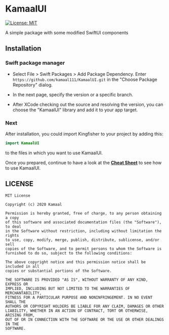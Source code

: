 # KamaalUI

[![License: MIT](https://img.shields.io/badge/License-MIT-yellow.svg)](./LICENSE)

A simple package with some modified SwiftUI components

## Installation

### Swift package manager

- Select File > Swift Packages > Add Package Dependency. Enter `https://github.com/kamaal111/KamaalUI.git` in the "Choose Package Repository" dialog.

- In the next page, specify the version or a specific branch.

- After XCode checking out the source and resolving the version, you can choose the "KamaalUI" library and add it to your app target.

### Next

After installation, you could import Kingfisher to your project by adding this:

```Swift
import KamaalUI
```

to the files in which you want to use KamaalUI.

Once you prepared, continue to have a look at the [**Cheat Sheet**](./docs/cheat_sheet.md) to see how to use KamaalUI.

## LICENSE

```
MIT License

Copyright (c) 2020 Kamaal

Permission is hereby granted, free of charge, to any person obtaining a copy
of this software and associated documentation files (the "Software"), to deal
in the Software without restriction, including without limitation the rights
to use, copy, modify, merge, publish, distribute, sublicense, and/or sell
copies of the Software, and to permit persons to whom the Software is
furnished to do so, subject to the following conditions:

The above copyright notice and this permission notice shall be included in all
copies or substantial portions of the Software.

THE SOFTWARE IS PROVIDED "AS IS", WITHOUT WARRANTY OF ANY KIND, EXPRESS OR
IMPLIED, INCLUDING BUT NOT LIMITED TO THE WARRANTIES OF MERCHANTABILITY,
FITNESS FOR A PARTICULAR PURPOSE AND NONINFRINGEMENT. IN NO EVENT SHALL THE
AUTHORS OR COPYRIGHT HOLDERS BE LIABLE FOR ANY CLAIM, DAMAGES OR OTHER
LIABILITY, WHETHER IN AN ACTION OF CONTRACT, TORT OR OTHERWISE, ARISING FROM,
OUT OF OR IN CONNECTION WITH THE SOFTWARE OR THE USE OR OTHER DEALINGS IN THE
SOFTWARE.

```
